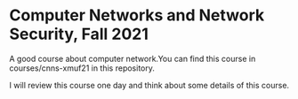 # Computer Networks and Network Security, Fall 2021

A good course about computer network.You can find this course in courses/cnns-xmuf21 in this repository.

I will review this course one day and think about some details of this course. 
